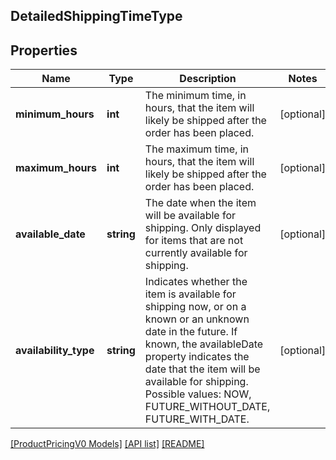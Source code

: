 ## DetailedShippingTimeType

## Properties

Name | Type | Description | Notes
------------ | ------------- | ------------- | -------------
**minimum_hours** | **int** | The minimum time, in hours, that the item will likely be shipped after the order has been placed. | [optional]
**maximum_hours** | **int** | The maximum time, in hours, that the item will likely be shipped after the order has been placed. | [optional]
**available_date** | **string** | The date when the item will be available for shipping. Only displayed for items that are not currently available for shipping. | [optional]
**availability_type** | **string** | Indicates whether the item is available for shipping now, or on a known or an unknown date in the future. If known, the availableDate property indicates the date that the item will be available for shipping. Possible values: NOW, FUTURE_WITHOUT_DATE, FUTURE_WITH_DATE. | [optional]

[[ProductPricingV0 Models]](../) [[API list]](../../Api) [[README]](../../../README.md)
